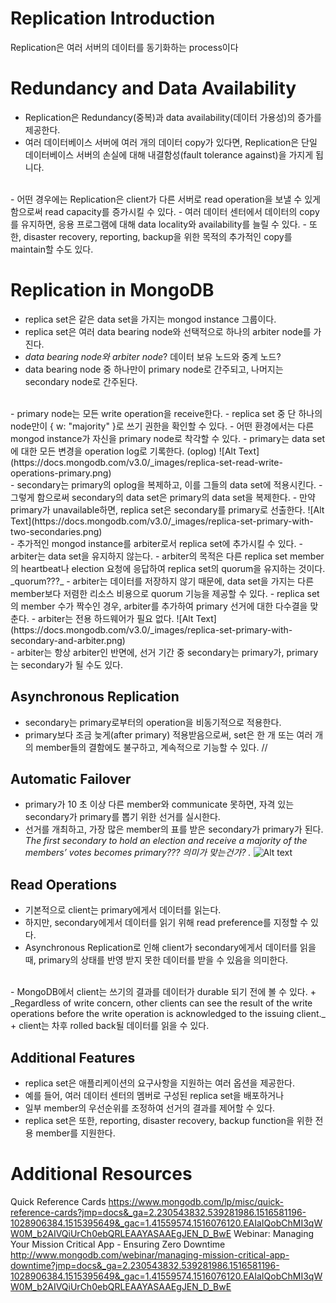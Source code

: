 Replication Introduction
========
Replication은 여러 서버의 데이터를 동기화하는 process이다

# Redundancy and Data Availability
- Replication은 Redundancy(중복)과 data availability(데이터 가용성)의 증가를 제공한다.
- 여러 데이터베이스 서버에 여러 개의 데이터 copy가 있다면, Replication은 단일 데이터베이스 서버의 손실에 대해 내결함성(fault tolerance against)을 가지게 됩니다.
<br>
- 어떤 경우에는 Replication은 client가 다른 서버로 read operation을 보낼 수 있게 함으로써 read capacity를 증가시킬 수 있다.
- 여러 데이터 센터에서 데이터의 copy를 유지하면, 응용 프로그램에 대해 data locality와 availability를 늘릴 수 있다.
- 또한,  disaster recovery, reporting, backup을 위한 목적의 추가적인 copy를 maintain할 수도 있다.

# Replication in MongoDB
- replica set은 같은 data set을 가지는 mongod instance 그룹이다.
- replica set은 여러 data bearing node와 선택적으로 하나의 arbiter node를 가진다.
- _data bearing node와 arbiter node_? 데이터 보유 노드와 중계 노드?
- data bearing node 중 하나만이 primary node로 간주되고, 나머지는 secondary node로 간주된다.
<br>
- primary node는 모든 write operation을 receive한다.
- replica set 중 단 하나의 node만이  { w: "majority" }로 쓰기 권한을 확인할 수 있다.
- 어떤 환경에서는 다른 mongod instance가 자신을 primary node로 착각할 수 있다.
- primary는 data set에 대한 모든 변경을 operation log로 기록한다. (oplog)
![Alt Text](https://docs.mongodb.com/v3.0/_images/replica-set-read-write-operations-primary.png)
<br>
- secondary는 primary의 oplog을 복제하고, 이를 그들의 data set에 적용시킨다.
- 그렇게 함으로써 secondary의 data set은 primary의 data set을 복제한다.
- 만약 primary가 unavailable하면, replica set은 secondary를 primary로 선출한다.
![Alt Text](https://docs.mongodb.com/v3.0/_images/replica-set-primary-with-two-secondaries.png)
<br>
- 추가적인 mongod instance를 arbiter로서 replica set에 추가시킬 수 있다.
- arbiter는 data set을 유지하지 않는다.
- arbiter의 목적은 다른 replica set member의 heartbeat나 election 요청에 응답하여 replica set의 quorum을 유지하는 것이다.
_quorum???_
- arbiter는 데이터를 저장하지 않기 때문에, data set을 가지는 다른 member보다 저렴한 리소스 비용으로 quorum 기능을 제공할 수 있다.
- replica set의 member 수가 짝수인 경우, arbiter를 추가하여 primary 선거에 대한 다수결을 맞춘다.
- arbiter는 전용 하드웨어가 필요 없다.
![Alt Text](https://docs.mongodb.com/v3.0/_images/replica-set-primary-with-secondary-and-arbiter.png)
<br>
- arbiter는 항상 arbiter인 반면에, 선거 기간 중 secondary는 primary가, primary는 secondary가 될 수도 있다.

## Asynchronous Replication
- secondary는 primary로부터의 operation을 비동기적으로 적용한다.
- primary보다 조금 늦게(after primary) 적용받음으로써, set은 한 개 또는 여러 개의 member들의 결함에도 불구하고, 계속적으로 기능할 수 있다.
//
## Automatic Failover
- primary가 10 초 이상 다른 member와 communicate 못하면, 자격 있는 secondary가 primary를 뽑기 위한 선거를 실시한다.
- 선거를 개최하고, 가장 많은 member의 표를 받은 secondary가 primary가 된다.
_The first secondary to hold an election and receive a majority of the members’ votes becomes primary??? 의미가 맞는건가? ._
![Alt text](https://docs.mongodb.com/v3.0/_images/replica-set-trigger-election.png)

## Read Operations
- 기본적으로 client는 primary에게서 데이터를 읽는다.
- 하지만, secondary에게서 데이터를 읽기 위해 read preference를 지정할 수 있다.
- Asynchronous Replication로 인해 client가 secondary에게서 데이터를 읽을 때, primary의 상태를 반영 받지 못한 데이터를 받을 수 있음을 의미한다.
<br>
- MongoDB에서 client는 쓰기의 결과를 데이터가 durable 되기 전에 볼 수 있다.
  + _Regardless of write concern, other clients can see the result of the write operations before the write operation is acknowledged to the issuing client._
  + client는 차후 rolled back될 데이터를 읽을 수 있다.

## Additional Features
- replica set은 애플리케이션의 요구사항을 지원하는 여러 옵션을 제공한다.
- 예를 들어, 여러 데이터 센터의 멤버로 구성된 replica set을 배포하거나
- 일부 member의 우선순위를 조정하여 선거의 결과를 제어할 수 있다.
- replica set은 또한, reporting, disaster recovery, backup function을 위한 전용 member를 지원한다.



# Additional Resources
Quick Reference Cards
 https://www.mongodb.com/lp/misc/quick-reference-cards?jmp=docs&_ga=2.230543832.539281986.1516581196-1028906384.1515395649&_gac=1.41559574.1516076120.EAIaIQobChMI3qWW0M_b2AIVQiUrCh0ebQRLEAAYASAAEgJEN_D_BwE
 Webinar: Managing Your Mission Critical App - Ensuring Zero Downtime
 http://www.mongodb.com/webinar/managing-mission-critical-app-downtime?jmp=docs&_ga=2.230543832.539281986.1516581196-1028906384.1515395649&_gac=1.41559574.1516076120.EAIaIQobChMI3qWW0M_b2AIVQiUrCh0ebQRLEAAYASAAEgJEN_D_BwE
